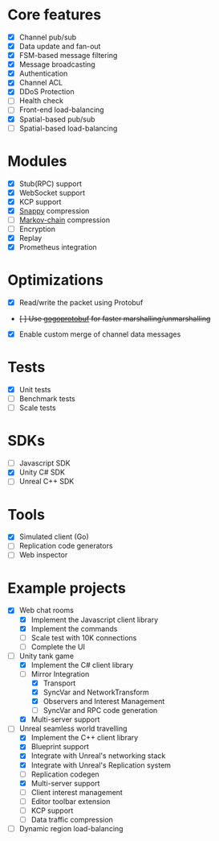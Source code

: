 # Core features
- [x] Channel pub/sub
- [x] Data update and fan-out
- [x] FSM-based message filtering
- [x] Message broadcasting
- [x] Authentication
- [x] Channel ACL
- [x] DDoS Protection
- [ ] Health check
- [ ] Front-end load-balancing
- [x] Spatial-based pub/sub
- [ ] Spatial-based load-balancing

# Modules
- [x] Stub(RPC) support
- [x] WebSocket support
- [x] KCP support
- [x] [Snappy](https://github.com/golang/snappy) compression
- [ ] [Markov-chain](https://en.wikipedia.org/wiki/Markov_chain) compression
- [ ] Encryption
- [x] Replay
- [x] Prometheus integration

# Optimizations
- [x] Read/write the packet using Protobuf
- ~~[ ] Use [gogoprotobuf](https://github.com/gogo/protobuf) for faster marshalling/unmarshalling~~
- [x] Enable custom merge of channel data messages

# Tests
- [x] Unit tests
- [ ] Benchmark tests
- [ ] Scale tests

# SDKs
- [ ] Javascript SDK
- [x] Unity C# SDK
- [ ] Unreal C++ SDK

# Tools
- [x] Simulated client (Go)
- [ ] Replication code generators
- [ ] Web inspector

# Example projects
- [x] Web chat rooms
    - [x] Implement the Javascript client library
    - [x] Implement the commands
    - [ ] Scale test with 10K connections
    - [ ] Complete the UI
- [ ] Unity tank game
    - [x] Implement the C# client library
    - [ ] Mirror Integration
        - [x] Transport
        - [x] SyncVar and NetworkTransform
        - [x] Observers and Interest Management
        - [ ] SyncVar and RPC code generation
    - [x] Multi-server support
- [ ] Unreal seamless world travelling
    - [x] Implement the C++ client library
    - [x] Blueprint support
    - [x] Integrate with Unreal's networking stack
    - [x] Integrate with Unreal's Replication system
    - [ ] Replication codegen
    - [x] Multi-server support
    - [ ] Client interest management
    - [ ] Editor toolbar extension
    - [ ] KCP support
    - [ ] Data traffic compression
- [ ] Dynamic region load-balancing
